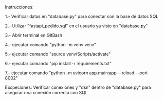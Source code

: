 Instrucciones:

1.- Verificar datos en "database.py" para conectar con la base de datos SQL

2.- Utilizar "fastapi_pedido.sql" en el usuario ya visto en "database.py"

3.- Abrir terminal en GitBash

4.- ejecutar comando "python -m venv venv"

5.- ejecutar comando "source venv/Scripts/activate"

6.- ejecutar comando "pip install -r requirements.txt"

7.- ejecutar comando "python -m uvicorn app.main:app --reload --port 8002"


Excpeciones: Verificar conexiones y "dsn" dentro de "database.py" para asegurar una conexión correcta con SQL
